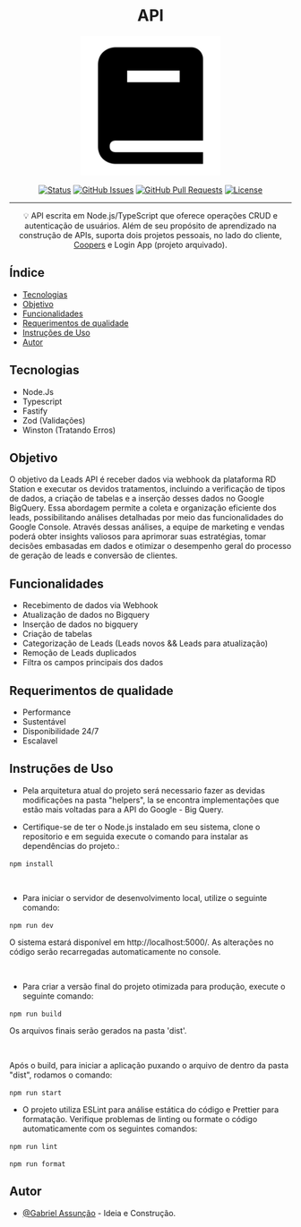<!-- TITLE -->
<h1 align="center" color="black">API</h1>

<!-- THUMB -->
<p align="center">
        <img src="./static/doc_thumb.png" width="250" alt="Logo do Projeto" object-fit="cover">
</p>

<!-- STATUS -->
<div align="center">

[![Status](https://img.shields.io/badge/status-active-success.svg)]()
[![GitHub Issues](https://img.shields.io/github/issues/zDeep10/API.svg)](https://github.com/zDeep10/API/issues)
[![GitHub Pull Requests](https://img.shields.io/github/issues-pr/zDeep10/API.svg)](https://github.com/zDeep10/API/pulls)
[![License](https://img.shields.io/badge/license-MIT-blue.svg)](/LICENSE)

</div>

---

<!-- DESCRIPTION -->
<p align="center"> 
        💡 
        API escrita em Node.js/TypeScript que oferece operações CRUD e autenticação de usuários. Além de seu propósito de aprendizado na construção de APIs, suporta dois projetos pessoais, no lado do cliente, <a href="https://github.com/zDeep10/Coopers" target="_blank">Coopers</a> e Login App (projeto arquivado)</a>.
  <br> 
</p>

<!-- INTRO -->

## Índice

- [Tecnologias](#technologies)
- [Objetivo](#goal)
- [Funcionalidades](#features)
- [Requerimentos de qualidade](#quality)
- [Instruções de Uso](#glossary)
- [Autor](#authors)

## Tecnologias <a name="technologies"></a>

- Node.Js
- Typescript
- Fastify
- Zod (Validações)
- Winston (Tratando Erros)

## Objetivo <a name="goal"></a>

O objetivo da Leads API é receber dados via webhook da plataforma RD Station e executar os devidos tratamentos, incluindo a verificação de tipos de dados, a criação de tabelas e a inserção desses dados no Google BigQuery. Essa abordagem permite a coleta e organização eficiente dos leads, possibilitando análises detalhadas por meio das funcionalidades do Google Console. Através dessas análises, a equipe de marketing e vendas poderá obter insights valiosos para aprimorar suas estratégias, tomar decisões embasadas em dados e otimizar o desempenho geral do processo de geração de leads e conversão de clientes.

## Funcionalidades <a name="features"></a>

- Recebimento de dados via Webhook
- Atualização de dados no Bigquery
- Inserção de dados no bigquery
- Criação de tabelas
- Categorização de Leads (Leads novos && Leads para atualização)
- Remoção de Leads duplicados
- Filtra os campos principais dos dados

## Requerimentos de qualidade <a name="quality"></a>

- Performance
- Sustentável
- Disponibilidade 24/7
- Escalavel

## Instruções de Uso <a name="glossary"></a>

- Pela arquitetura atual do projeto será necessario fazer as devidas modificações na pasta "helpers", la se encontra implementações que estão mais voltadas para a API do Google - Big Query.

- Certifique-se de ter o Node.js instalado em seu sistema, clone o repositorio e em seguida execute o comando para instalar as dependências do projeto.:

`npm install`

<br>

- Para iniciar o servidor de desenvolvimento local, utilize o seguinte comando:

`npm run dev`

O sistema estará disponível em http://localhost:5000/. As alterações no código serão recarregadas automaticamente no console.

<br>

- Para criar a versão final do projeto otimizada para produção, execute o seguinte comando:

`npm run build`

Os arquivos finais serão gerados na pasta 'dist'.

<br>

Após o build, para iniciar a aplicação puxando o arquivo de dentro da pasta "dist", rodamos o comando:

`npm run start`

- O projeto utiliza ESLint para análise estática do código e Prettier para formatação. Verifique problemas de linting ou formate o código automaticamente com os seguintes comandos:

`npm run lint`

`npm run format `

## Autor <a name="authors"></a>

- [@Gabriel Assunção](https://github.com/zDeep10) - Ideia e Construção.

